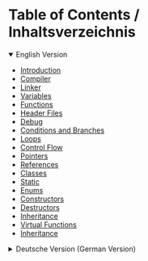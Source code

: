 # Table of Contents / Inhaltsverzeichnis
<details open>
  <summary>English Version</summary>

- [Introduction](Part1.md#introduction)
- [Compiler](Part1.md#compiler)
- [Linker](Part1.md#linker)
- [Variables](Part1.md#variables)
- [Functions](Part1.md#functions)
- [Header Files](Part1.md#header-files)
- [Debug](Part1.md#debug)
- [Conditions and Branches](Part1.md#conditions-and-branches)
- [Loops](Part1.md#loops)
- [Control Flow](Part1.md#control-flow)
- [Pointers](Part1.md#pointers)
- [References](Part1.md#references)
- [Classes](Part1.md#classes)
- [Static](Part1.md#static)
- [Enums](Part1.md#enums)
- [Constructors](Part2.md#constructors)
- [Destructors](Part2.md#destructors)
- [Inheritance](Part2.md#inheritance)
- [Virtual Functions](Part2.md#virtual-functions)
- [Inheritance](Part2.md#inheritance)
</details>

<details>
  <summary>Deutsche Version (German Version)</summary>

- [Einführung](Part1_de.md#Einführung)
- [Compiler](Part1_de.md#compiler)
- [Linker](Part1_de.md#linker)
- [Variablen](Part1_de.md#variablen)
- [Funktionen](Part1_de.md#funktionen)
- [Header-Datein](Part1_de.md#header-datein)
- [Debuggen](Part1_de.md#debuggen)
- [Bedingungen und Verzweigungen](Part1_de.md#bedingungen-und-verzweigungen)
- [Loops (Schleifen)](Part1_de.md#loops)
- [Kontrollfluss](Part1_de.md#kontrollfluss)
- [Zeiger (Pointers)](Part1_de.md#pointers)
</details>

